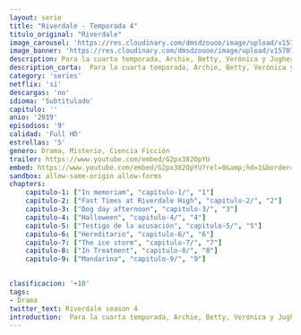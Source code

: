 ```yaml
---
layout: serie
title: "Riverdale - Temporada 4"
titulo_original: "Riverdale"
image_carousel: 'https://res.cloudinary.com/dmsdzouoo/image/upload/v1570765654/riverdalee-min_ma4mrc.jpg'
image_banner: 'https://res.cloudinary.com/dmsdzouoo/image/upload/v1570765657/riverdale-temporada-4-imagenes-homenaje-luke-perry-fred-home-1567672558_crop1570651887073.jpg_554688468-min_rpl7zr.jpg'
description: Para la cuarta temporada, Archie, Betty, Verónica y Jughead entrarán a su último año de preparatoria y se enfrentarán a nuevos misterios; aunque ya no estarán juntos, pues Jughead estará en una escuela diferente. Además, tendrán que enfrentarse a un nuevo enemigo que lleva el nombre de Dodger y terminar el misterio detrás de la secta de La Granja.
description_corta:  Para la cuarta temporada, Archie, Betty, Verónica y Jughead entrarán a su último año de preparatoria y se enfrentarán a nuevos misterios; aunque ya no estarán juntos, pues..
category: 'series'
netflix: 'si'
descargas: 'no'
idioma: 'Subtitulado'
capitulo: ''
anio: '2019'
episodios: '9'
calidad: 'Full HD'
estrellas: '5'
genero: Drama, Misterio, Ciencia Ficción
trailer: https://www.youtube.com/embed/G2px382OpYU
embed: https://www.youtube.com/embed/G2px382OpYU?rel=0&amp;hd=1&border=0&wmode=opaque&enablejsapi=1&modestbranding=1&controls=1&showinfo=1
sandbox: allow-same-origin allow-forms 
chapters:
    capitulo-1: ["In memoriam", "capitulo-1/", "1"]
    capitulo-2: ["Fast Times at Riverdale High", "capitulo-2/", "2"]
    capitulo-3: ["Dog day afternoon", "capitulo-3/", "3"]
    capitulo-4: ["Halloween", "capitulo-4/", "4"]
    capitulo-5: ["Testigo de la acusación", "capitulo-5/", "5"]
    capitulo-6: ["Hereditario", "capitulo-6/", "6"]
    capitulo-7: ["The ice storm", "capitulo-7/", "7"]
    capitulo-8: ["In Treatment", "capitulo-8/", "8"]
    capitulo-9: ["Mandarina", "capitulo-9/", "9"]
    

clasificacion: '+10'
tags:
- Drama
twitter_text: Riverdale season 4
introduction:  Para la cuarta temporada, Archie, Betty, Verónica y Jughead entrarán a su último año de preparatoria y se enfrentarán a nuevos misterios; aunque ya no estarán juntos, pues...
---
```












